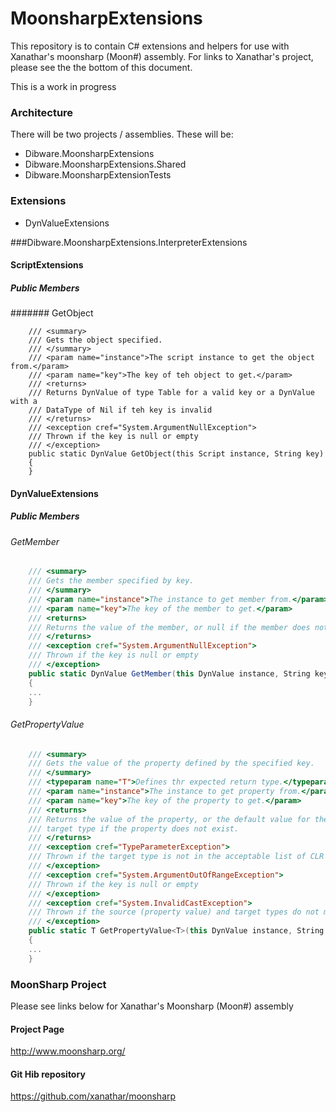 MoonsharpExtensions
===================

This repository is to contain C# extensions and helpers for use with Xanathar's moonsharp (Moon#) assembly. For links to Xanathar's project, please see the the bottom of this document.

This is a work in progress


### Architecture
There will be two projects / assemblies. These will be:
* Dibware.MoonsharpExtensions
* Dibware.MoonsharpExtensions.Shared
* Dibware.MoonsharpExtensionTests

### Extensions
* DynValueExtensions


###Dibware.MoonsharpExtensions.InterpreterExtensions

#### ScriptExtensions
##### Public Members
####### GetObject
```
    /// <summary>
    /// Gets the object specified.
    /// </summary>
    /// <param name="instance">The script instance to get the object from.</param>
    /// <param name="key">The key of teh object to get.</param>
    /// <returns>
    /// Returns DynValue of type Table for a valid key or a DynValue with a 
    /// DataType of Nil if teh key is invalid
    /// </returns>
    /// <exception cref="System.ArgumentNullException">
    /// Thrown if the key is null or empty
    /// </exception>
    public static DynValue GetObject(this Script instance, String key)
    {
    }
```

#### DynValueExtensions
##### Public Members

###### GetMember
```cs
    /// <summary>
    /// Gets the member specified by key.
    /// </summary>
    /// <param name="instance">The instance to get member from.</param>
    /// <param name="key">The key of the member to get.</param>
    /// <returns>
    /// Returns the value of the member, or null if the member does not exist.
    /// </returns>
    /// <exception cref="System.ArgumentNullException">
    /// Thrown if the key is null or empty
    /// </exception>
    public static DynValue GetMember(this DynValue instance, String key)
    {
    ...
    }
```
###### GetPropertyValue
```cs
    /// <summary>
    /// Gets the value of the property defined by the specified key.
    /// </summary>
    /// <typeparam name="T">Defines thr expected return type.</typeparam>
    /// <param name="instance">The instance to get property from.</param>
    /// <param name="key">The key of the property to get.</param>
    /// <returns>
    /// Returns the value of the property, or the default value for the 
    /// target type if the property does not exist.
    /// </returns>
    /// <exception cref="TypeParameterException">
    /// Thrown if the target type is not in the acceptable list of CLR types
    /// </exception>
    /// <exception cref="System.ArgumentOutOfRangeException">
    /// Thrown if the key is null or empty
    /// </exception>
    /// <exception cref="System.InvalidCastException">
    /// Thrown if the source (property value) and target types do not match
    /// </exception>
    public static T GetPropertyValue<T>(this DynValue instance, String key)
    {
    ...
    }
```

### MoonSharp Project
Please see links below for Xanathar's Moonsharp (Moon#) assembly

#### Project Page
http://www.moonsharp.org/

#### Git Hib repository
https://github.com/xanathar/moonsharp

